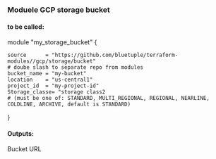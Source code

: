### Moduele GCP storage bucket


#### to be called:
module "my_storage_bucket" {

    source      = "https://github.com/bluetuple/terraform-modules//gcp/storage/bucket"
    # doube slash to separate repo from modules
    bucket_name = "my-bucket"
    location    = "us-central1"
    project_id  = "my-project-id"
    Storage_classe= "storage class2 
    # (must be one of: STANDARD, MULTI_REGIONAL, REGIONAL, NEARLINE, COLDLINE, ARCHIVE, default is STANDARD)

}

#### Outputs:

Bucket URL

